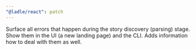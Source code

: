 ```yaml
---
"@ladle/react": patch
---
```


Surface all errors that happen during the story discovery (parsing) stage. Show them in the UI (a new landing page) and the CLI. Adds information how to deal with them as well.
